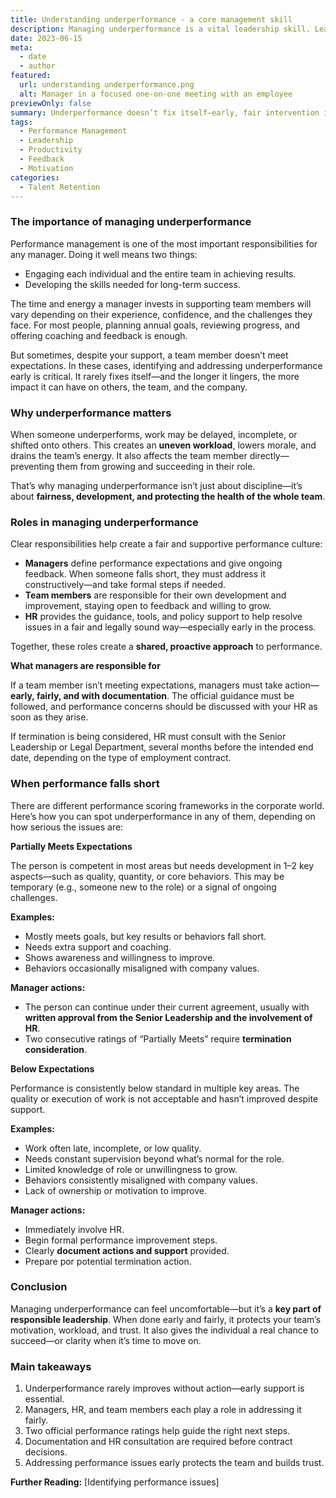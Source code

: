 ```yaml
---
title: Understanding underperformance - a core management skill  
description: Managing underperformance is a vital leadership skill. Learn how to recognize early signs, respond constructively, and protect team performance.  
date: 2023-06-15  
meta:  
  - date  
  - author  
featured:  
  url: understanding underperformance.png  
  alt: Manager in a focused one-on-one meeting with an employee  
previewOnly: false  
summary: Underperformance doesn’t fix itself—early, fair intervention is essential for individual and team success. This article outlines practical steps for managers.  
tags:  
  - Performance Management  
  - Leadership  
  - Productivity
  - Feedback
  - Motivation
categories:  
  - Talent Retention  
---
```


### The importance of managing underperformance  

Performance management is one of the most important responsibilities for any manager. Doing it well means two things:  
- Engaging each individual and the entire team in achieving results.  
- Developing the skills needed for long-term success.  

The time and energy a manager invests in supporting team members will vary depending on their experience, confidence, and the challenges they face. For most people, planning annual goals, reviewing progress, and offering coaching and feedback is enough.  

But sometimes, despite your support, a team member doesn’t meet expectations. In these cases, identifying and addressing underperformance early is critical. It rarely fixes itself—and the longer it lingers, the more impact it can have on others, the team, and the company.  

### Why underperformance matters  

When someone underperforms, work may be delayed, incomplete, or shifted onto others. This creates an **uneven workload**, lowers morale, and drains the team’s energy. It also affects the team member directly—preventing them from growing and succeeding in their role.  

That’s why managing underperformance isn’t just about discipline—it’s about **fairness, development, and protecting the health of the whole team**.  

### Roles in managing underperformance  

Clear responsibilities help create a fair and supportive performance culture:  
- **Managers** define performance expectations and give ongoing feedback. When someone falls short, they must address it constructively—and take formal steps if needed.  
- **Team members** are responsible for their own development and improvement, staying open to feedback and willing to grow.  
- **HR** provides the guidance, tools, and policy support to help resolve issues in a fair and legally sound way—especially early in the process.  

Together, these roles create a **shared, proactive approach** to performance.  

**What managers are responsible for**

If a team member isn’t meeting expectations, managers must take action—**early, fairly, and with documentation**. The official guidance must be followed, and performance concerns should be discussed with your HR as soon as they arise.  

If termination is being considered, HR must consult with the Senior Leadership or Legal Department, several months before the intended end date, depending on the type of employment contract.  

### When performance falls short  

There are different performance scoring frameworks in the corporate world. Here’s how you can spot underperformance in any of them, depending on how serious the issues are:

**Partially Meets Expectations**

The person is competent in most areas but needs development in 1–2 key aspects—such as quality, quantity, or core behaviors. This may be temporary (e.g., someone new to the role) or a signal of ongoing challenges.  

**Examples:**  
- Mostly meets goals, but key results or behaviors fall short.  
- Needs extra support and coaching.  
- Shows awareness and willingness to improve.  
- Behaviors occasionally misaligned with company values.  

**Manager actions:**  
- The person can continue under their current agreement, usually with **written approval from the Senior Leadership and the involvement of HR**.  
- Two consecutive ratings of “Partially Meets” require **termination consideration**.  

**Below Expectations**

Performance is consistently below standard in multiple key areas. The quality or execution of work is not acceptable and hasn’t improved despite support.  

**Examples:**  
- Work often late, incomplete, or low quality.  
- Needs constant supervision beyond what’s normal for the role.  
- Limited knowledge of role or unwillingness to grow.  
- Behaviors consistently misaligned with company values.  
- Lack of ownership or motivation to improve.  

**Manager actions:**  
- Immediately involve HR.  
- Begin formal performance improvement steps.  
- Clearly **document actions and support** provided.  
- Prepare por potential termination action.

### Conclusion  

Managing underperformance can feel uncomfortable—but it’s a **key part of responsible leadership**. When done early and fairly, it protects your team’s motivation, workload, and trust. It also gives the individual a real chance to succeed—or clarity when it’s time to move on.  

### Main takeaways  

1. Underperformance rarely improves without action—early support is essential.  
2. Managers, HR, and team members each play a role in addressing it fairly.  
3. Two official performance ratings help guide the right next steps.  
4. Documentation and HR consultation are required before contract decisions.  
5. Addressing performance issues early protects the team and builds trust.  

**Further Reading:** [Identifying performance issues]

